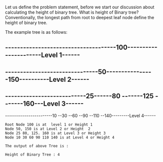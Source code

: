 
Let us define the problem statement, before we start our discussion about calculating the height of binary tree. What is height of Binary tree? Conventionally, the longest path from root to deepest leaf node define the height of binary tree.

The example tree is as follows:


-------------------------------------100----------------------Level 1------
-----------------------------------
-------------------------------50----------------150----------Level 2------
-----------------------------
---------------------------25------80 -------125 -------160---Level 3------
--------------------------
------------------------10 --30 --60 --90 --110 --140---------Level 4------



	Root Node 100 is at  level 1 or Height 1
	Node 50, 150 is at Level 2 or Height  2
	Node 25 80, 125. 160 is at Level 3 or Height 3
	Node 10 30 60 90 110 140 is at Level 4 or Height 4
	
	The output of above Tree is :

	Height of Binary Tree : 4